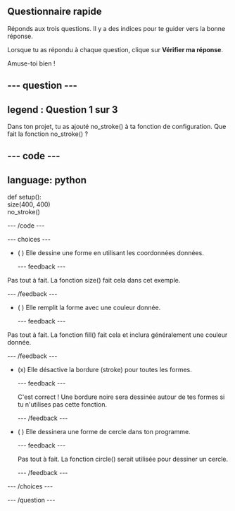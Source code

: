 ## Questionnaire rapide

Réponds aux trois questions. Il y a des indices pour te guider vers la bonne réponse.

Lorsque tu as répondu à chaque question, clique sur **Vérifier ma réponse**.

Amuse-toi bien !

--- question ---
---
legend : Question 1 sur 3
---
Dans ton projet, tu as ajouté no_stroke() à ta fonction de configuration. Que fait la fonction no_stroke() ?

--- code ---
---
language: python
---

def setup():   
size(400, 400)      
no_stroke()

--- /code ---

--- choices ---

- ( ) Elle dessine une forme en utilisant les coordonnées données.

  --- feedback ---

Pas tout à fait. La fonction size() fait cela dans cet exemple.

  --- /feedback ---

- ( ) Elle remplit la forme avec une couleur donnée.

  --- feedback ---

Pas tout à fait. La fonction fill() fait cela et inclura généralement une couleur donnée.

  --- /feedback ---

- (x) Elle désactive la bordure (stroke) pour toutes les formes.

  --- feedback ---

  C'est correct ! Une bordure noire sera dessinée autour de tes formes si tu n'utilises pas cette fonction.

  --- /feedback ---

- ( ) Elle dessinera une forme de cercle dans ton programme.

  --- feedback ---

  Pas tout à fait. La fonction circle() serait utilisée pour dessiner un cercle.

  --- /feedback ---

--- /choices ---

--- /question ---

